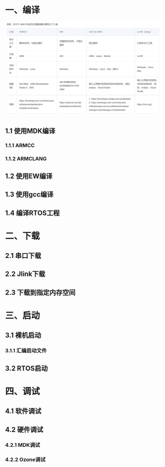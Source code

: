 # 一、编译

![](.pic/20250107-004127.png)

## 1.1 使用MDK编译

### 1.1.1 ARMCC

### 1.1.2 ARMCLANG



## 1.2 使用EW编译

## 1.3 使用gcc编译

## 1.4 编译RTOS工程



# 二、下载

## 2.1 串口下载



## 2.2 Jlink下载



## 2.3 下载到指定内存空间



# 三、启动

## 3.1 裸机启动

### 3.1.1 汇编启动文件



## 3.2 RTOS启动



# 四、调试

## 4.1 软件调试



## 4.2 硬件调试

### 4.2.1 MDK调试

### 4.2.2 Ozone调试

